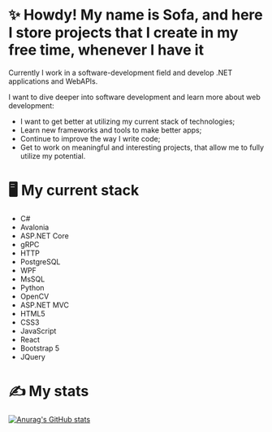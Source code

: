 # ✨ Howdy! My name is Sofa, and here I store projects that I create in my free time, whenever I have it 
Currently I work in a software-development field and develop .NET applications and WebAPIs.

I want to dive deeper into software development and learn more about web development:
- I want to get better at utilizing my current stack of technologies;
- Learn new frameworks and tools to make better apps;
- Continue to improve the way I write code;
- Get to work on meaningful and interesting projects, that allow me to fully utilize my potential.
# 🖥️ My current stack 
- C#
- Avalonia
- ASP.NET Core
- gRPC
- HTTP
- PostgreSQL
- WPF
- MsSQL
- Python
- OpenCV
- ASP.NET MVC
- HTML5
- CSS3
- JavaScript
- React
- Bootstrap 5
- JQuery
# ✍️ My stats
[![Anurag's GitHub stats](https://github-readme-stats.vercel.app/api?username=SMToad)](https://github.com/anuraghazra/github-readme-stats)
